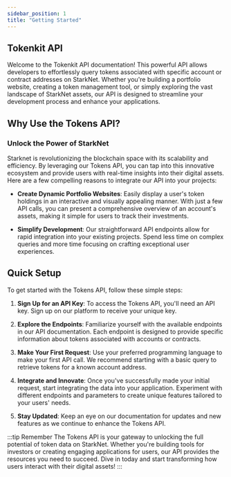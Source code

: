 ```yaml
---
sidebar_position: 1
title: "Getting Started"
---
```


## Tokenkit API

Welcome to the Tokenkit API documentation! This powerful API allows developers to effortlessly query tokens associated with specific account or contract addresses on StarkNet. Whether you're building a portfolio website, creating a token management tool, or simply exploring the vast landscape of StarkNet assets, our API is designed to streamline your development process and enhance your applications.

## Why Use the Tokens API?

### Unlock the Power of StarkNet

Starknet is revolutionizing the blockchain space with its scalability and efficiency. By leveraging our Tokens API, you can tap into this innovative ecosystem and provide users with real-time insights into their digital assets. Here are a few compelling reasons to integrate our API into your projects:

- **Create Dynamic Portfolio Websites**: Easily display a user's token holdings in an interactive and visually appealing manner. With just a few API calls, you can present a comprehensive overview of an account's assets, making it simple for users to track their investments.

<!-- - **Understand Token Holdings**: Quickly retrieve information about which tokens are held by a specific account or contract address. This is invaluable for developers looking to analyze asset distribution, monitor liquidity, or provide personalized recommendations.

- **Enhance User Experience**: By integrating token data into your applications, you can offer users a richer experience. Imagine a dashboard that not only shows balances but also provides insights into token performance, historical trends, and potential opportunities. -->

- **Simplify Development**: Our straightforward API endpoints allow for rapid integration into your existing projects. Spend less time on complex queries and more time focusing on crafting exceptional user experiences.

## Quick Setup

To get started with the Tokens API, follow these simple steps:

1. **Sign Up for an API Key**: To access the Tokens API, you'll need an API key. Sign up on our platform to receive your unique key.

2. **Explore the Endpoints**: Familiarize yourself with the available endpoints in our API documentation. Each endpoint is designed to provide specific information about tokens associated with accounts or contracts.

3. **Make Your First Request**: Use your preferred programming language to make your first API call. We recommend starting with a basic query to retrieve tokens for a known account address.

4. **Integrate and Innovate**: Once you've successfully made your initial request, start integrating the data into your application. Experiment with different endpoints and parameters to create unique features tailored to your users' needs.

5. **Stay Updated**: Keep an eye on our documentation for updates and new features as we continue to enhance the Tokens API.


:::tip Remember
The Tokens API is your gateway to unlocking the full potential of token data on StarkNet. Whether you're building tools for investors or creating engaging applications for users, our API provides the resources you need to succeed. Dive in today and start transforming how users interact with their digital assets!
:::
